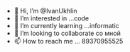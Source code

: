 - 👋 Hi, I’m @IvanUkhlin
- 👀 I’m interested in ...code
- 🌱 I’m currently learning ...informatic
- 💞️ I’m looking to collaborate  со мной
- 📫 How to reach me ...
89370955525

<!---
IvanUkhlin/IvanUkhlin is a ✨ special ✨ repository because its `README.md` (this file) appears on your GitHub profile.
You can click the Preview link to take a look at your changes.
--->
